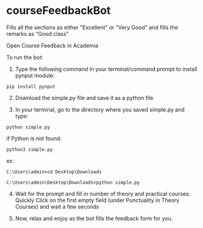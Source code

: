 # courseFeedbackBot
Fills all the sections as either "Excellent" or "Very Good" and fills the remarks as "Good class"


Open Course Feedback in Academia  

To run the bot:
1. Type the following command in your terminal/command prompt to install pynput module:

```
pip install pynput
```
2. Download the simple.py file and save it as a python file

3. In your terminal, go to the directory where you saved simple.py and type:
```
python simple.py
```
if Python is not found:

```
python3 simple.py
```
ex:
```
C:\Users\admin>cd Desktop\Downloads
```
```
C:\Users\admin\Desktop\Downloads>python simple.py
```

4. Wait for the prompt and fill in number of theory and practical courses.
Quickly Click on the first empty field (under Punctuality in Theory Courses) and wait a few seconds


5. Now, relax and enjoy as the bot fills the feedback form for you.
